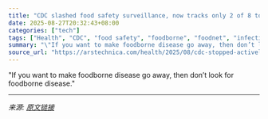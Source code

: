 ```yaml
---
title: "CDC slashed food safety surveillance, now tracks only 2 of 8 top infections"
date: 2025-08-27T20:32:43+08:00
categories: ["tech"]
tags: ["Health", "CDC", "food safety", "foodborne", "foodnet", "infections"]
summary: "\"If you want to make foodborne disease go away, then don’t look for foodborne disease.\""
source_url: "https://arstechnica.com/health/2025/08/cdc-stopped-actively-tracking-6-foodborne-infections-amid-budget-cuts/"
---
```


"If you want to make foodborne disease go away, then don’t look for foodborne disease."

---

*来源: [原文链接](https://arstechnica.com/health/2025/08/cdc-stopped-actively-tracking-6-foodborne-infections-amid-budget-cuts/)*

